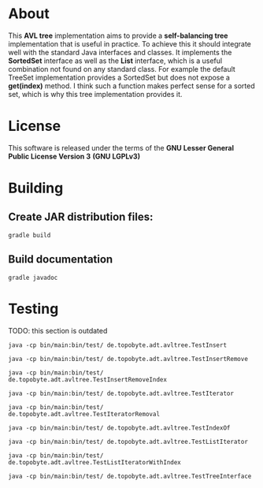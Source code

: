 # About

This **AVL tree** implementation aims to provide a **self-balancing tree**
implementation that is useful in practice.
To achieve this it should integrate well with the standard Java interfaces and classes.
It implements the **SortedSet** interface as well as the **List** interface, which is a useful
combination not found on any standard class. For example the default TreeSet implementation
provides a SortedSet but does not expose a **get(index)** method. I think such a function makes
perfect sense for a sorted set, which is why this tree implementation provides it.

# License

This software is released under the terms of the **GNU Lesser General Public License Version 3** **(GNU LGPLv3)**

# Building

## Create JAR distribution files:

`gradle build`

## Build documentation

`gradle javadoc`

# Testing

TODO: this section is outdated

`java -cp bin/main:bin/test/ de.topobyte.adt.avltree.TestInsert`

`java -cp bin/main:bin/test/ de.topobyte.adt.avltree.TestInsertRemove`

`java -cp bin/main:bin/test/ de.topobyte.adt.avltree.TestInsertRemoveIndex`

`java -cp bin/main:bin/test/ de.topobyte.adt.avltree.TestIterator`

`java -cp bin/main:bin/test/ de.topobyte.adt.avltree.TestIteratorRemoval`

`java -cp bin/main:bin/test/ de.topobyte.adt.avltree.TestIndexOf`

`java -cp bin/main:bin/test/ de.topobyte.adt.avltree.TestListIterator`

`java -cp bin/main:bin/test/ de.topobyte.adt.avltree.TestListIteratorWithIndex`

`java -cp bin/main:bin/test/ de.topobyte.adt.avltree.TestTreeInterface`
